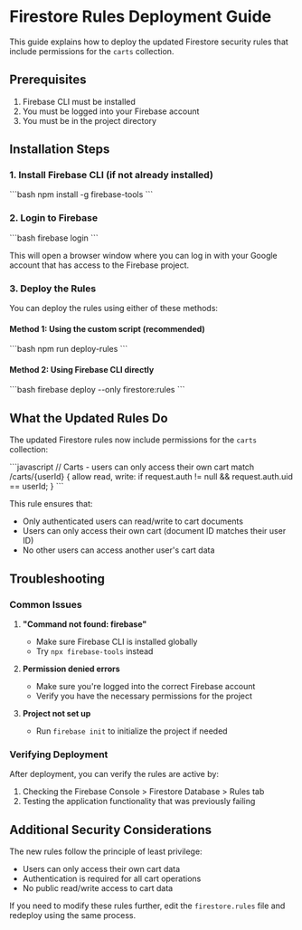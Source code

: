 # Firestore Rules Deployment Guide

This guide explains how to deploy the updated Firestore security rules that include permissions for the `carts` collection.

## Prerequisites

1. Firebase CLI must be installed
2. You must be logged into your Firebase account
3. You must be in the project directory

## Installation Steps

### 1. Install Firebase CLI (if not already installed)

\`\`\`bash
npm install -g firebase-tools
\`\`\`

### 2. Login to Firebase

\`\`\`bash
firebase login
\`\`\`

This will open a browser window where you can log in with your Google account that has access to the Firebase project.

### 3. Deploy the Rules

You can deploy the rules using either of these methods:

#### Method 1: Using the custom script (recommended)

\`\`\`bash
npm run deploy-rules
\`\`\`

#### Method 2: Using Firebase CLI directly

\`\`\`bash
firebase deploy --only firestore:rules
\`\`\`

## What the Updated Rules Do

The updated Firestore rules now include permissions for the `carts` collection:

\`\`\`javascript
// Carts - users can only access their own cart
match /carts/{userId} {
  allow read, write: if request.auth != null && request.auth.uid == userId;
}
\`\`\`

This rule ensures that:
- Only authenticated users can read/write to cart documents
- Users can only access their own cart (document ID matches their user ID)
- No other users can access another user's cart data

## Troubleshooting

### Common Issues

1. **"Command not found: firebase"**
   - Make sure Firebase CLI is installed globally
   - Try `npx firebase-tools` instead

2. **Permission denied errors**
   - Make sure you're logged into the correct Firebase account
   - Verify you have the necessary permissions for the project

3. **Project not set up**
   - Run `firebase init` to initialize the project if needed

### Verifying Deployment

After deployment, you can verify the rules are active by:
1. Checking the Firebase Console > Firestore Database > Rules tab
2. Testing the application functionality that was previously failing

## Additional Security Considerations

The new rules follow the principle of least privilege:
- Users can only access their own cart data
- Authentication is required for all cart operations
- No public read/write access to cart data

If you need to modify these rules further, edit the `firestore.rules` file and redeploy using the same process.

